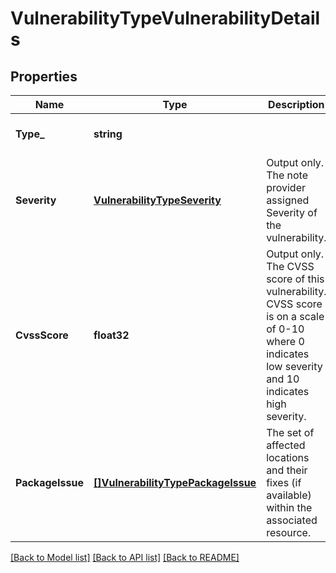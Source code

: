 # VulnerabilityTypeVulnerabilityDetails

## Properties
Name | Type | Description | Notes
------------ | ------------- | ------------- | -------------
**Type_** | **string** |  | [optional] [default to null]
**Severity** | [**VulnerabilityTypeSeverity**](VulnerabilityTypeSeverity.md) | Output only. The note provider assigned Severity of the vulnerability. | [optional] [default to null]
**CvssScore** | **float32** | Output only. The CVSS score of this vulnerability. CVSS score is on a scale of 0-10 where 0 indicates low severity and 10 indicates high severity. | [optional] [default to null]
**PackageIssue** | [**[]VulnerabilityTypePackageIssue**](VulnerabilityTypePackageIssue.md) | The set of affected locations and their fixes (if available) within the associated resource. | [optional] [default to null]

[[Back to Model list]](../README.md#documentation-for-models) [[Back to API list]](../README.md#documentation-for-api-endpoints) [[Back to README]](../README.md)


